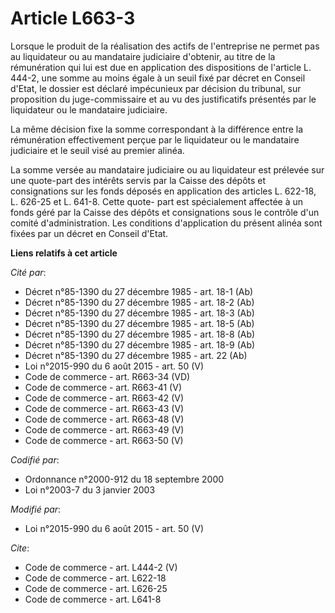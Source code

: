 # Article L663-3

Lorsque le produit de la réalisation des actifs de l'entreprise ne permet pas au liquidateur ou au mandataire judiciaire
d'obtenir, au titre de la rémunération qui lui est due en application des dispositions de l'article L. 444-2, une somme au
moins égale à un seuil fixé par décret en Conseil d'Etat, le dossier est déclaré impécunieux par décision du tribunal, sur
proposition du juge-commissaire et au vu des justificatifs présentés par le liquidateur ou le mandataire judiciaire. 

La même décision fixe la somme correspondant à la différence entre la rémunération effectivement perçue par le liquidateur ou
le mandataire judiciaire et le seuil visé au premier alinéa. 

La somme versée au mandataire judiciaire ou au liquidateur est prélevée sur une quote-part des intérêts servis par la Caisse
des dépôts et consignations sur les fonds déposés en application des articles L. 622-18, L. 626-25 et L. 641-8. Cette quote-
part est spécialement affectée à un fonds géré par la Caisse des dépôts et consignations sous le contrôle d'un comité
d'administration. Les conditions d'application du présent alinéa sont fixées par un décret en Conseil d'Etat.

**Liens relatifs à cet article**

_Cité par_:

  - Décret n°85-1390 du 27 décembre 1985 - art. 18-1 (Ab)
  - Décret n°85-1390 du 27 décembre 1985 - art. 18-2 (Ab)
  - Décret n°85-1390 du 27 décembre 1985 - art. 18-3 (Ab)
  - Décret n°85-1390 du 27 décembre 1985 - art. 18-5 (Ab)
  - Décret n°85-1390 du 27 décembre 1985 - art. 18-8 (Ab)
  - Décret n°85-1390 du 27 décembre 1985 - art. 18-9 (Ab)
  - Décret n°85-1390 du 27 décembre 1985 - art. 22 (Ab)
  - Loi n°2015-990 du 6 août 2015 - art. 50 (V)
  - Code de commerce - art. R663-34 (VD)
  - Code de commerce - art. R663-41 (V)
  - Code de commerce - art. R663-42 (V)
  - Code de commerce - art. R663-43 (V)
  - Code de commerce - art. R663-48 (V)
  - Code de commerce - art. R663-49 (V)
  - Code de commerce - art. R663-50 (V)

_Codifié par_:

  - Ordonnance n°2000-912 du 18 septembre 2000
  - Loi n°2003-7 du 3 janvier 2003

_Modifié par_:

  - Loi n°2015-990 du 6 août 2015 - art. 50 (V)

_Cite_:

  - Code de commerce - art. L444-2 (V)
  - Code de commerce - art. L622-18
  - Code de commerce - art. L626-25
  - Code de commerce - art. L641-8
